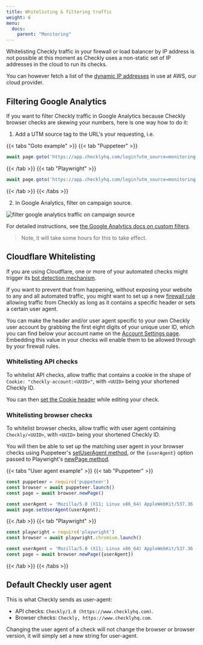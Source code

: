 ```yaml
---
title: Whitelisting & filtering traffic
weight: 6
menu:
  docs:
    parent: "Monitoring"
---
```


Whitelisting Checkly traffic in your firewall or load balancer by IP address is not possible at this moment as Checkly uses a non-static set of IP addresses in the cloud to run its checks.

You can however fetch a list of the [dynamic IP addresses](https://docs.aws.amazon.com/general/latest/gr/aws-ip-ranges.html) in use at AWS, our cloud provider.

## Filtering Google Analytics

If you want to filter Checkly traffic in Google Analytics because Checkly browser checks are skewing your 
numbers, here is one way how to do it:

1. Add a UTM source tag to the URL's your requesting, i.e.

{{< tabs "Goto example" >}}
{{< tab "Puppeteer" >}}
```js
await page.goto('https://app.checklyhq.com/login?utm_source=monitoring')
 ```
{{< /tab >}}
{{< tab "Playwright" >}}
```js
await page.goto('https://app.checklyhq.com/login?utm_source=monitoring')
 ```
{{< /tab >}}
{{< /tabs >}}

2. In Google Analytics, filter on campaign source.

![filter google analytics traffic on campaign source](/docs/images/monitoring/analytics.png)


For detailed instructions, see [the Google Analytics docs on custom filters](https://support.google.com/analytics/answer/1033162#CustomFilters).

 > Note, it will take some hours for this to take effect.

## Cloudflare Whitelisting

If you are using Cloudflare, one or more of your automated checks might trigger its [bot detection mechanism](https://www.cloudflare.com/learning/bots/what-is-bot-traffic/). 

If you want to prevent that from happening, without exposing your website to any and all automated traffic, you might want to set up a new [firewall rule](https://developers.cloudflare.com/firewall/cf-firewall-rules/) allowing traffic from Checkly as long as it contains a specific header or sets a certain user agent.

You can make the header and/or user agent specific to your own Checkly user account by grabbing the first eight digits of your unique user ID, which you can find below your account name on the [Account Settings page](https://app.checklyhq.com/settings/account/). Embedding this value in your checks will enable them to be allowed through by your firewall rules.

### Whitelisting API checks

To whitelist API checks, allow traffic that contains a cookie in the shape of `Cookie: "checkly-account:<UUID>"`, with `<UUID>` being your shortened Checkly ID. 

You can then [set the Cookie header](https://checklyhq.com/docs/api-checks/request-settings/#headers) while editing your check.

### Whitelisting browser checks

To whitelist browser checks, allow traffic with user agent containing `Checkly/<UUID>`, with `<UUID>` being your shortened Checkly ID. 

You will then be able to set up the matching user agent in your browser checks using 
Puppeteer's [setUserAgent method](https://pptr.dev/#?product=Puppeteer&version=v2.0.0&show=api-pagesetuseragentuseragent),
or the `{userAgent}` option passed to Playwright's [newPage method](https://playwright.dev/#version=v1.4.0&path=docs%2Fapi.md&q=browsernewpageoptions--options-useragent).  

{{< tabs "User agent example" >}}
{{< tab "Puppeteer" >}}
```js
const puppeteer = require('puppeteer')
const browser = await puppeteer.launch()
const page = await browser.newPage()

const userAgent = 'Mozilla/5.0 (X11; Linux x86_64) AppleWebKit/537.36 (KHTML, like Gecko) Chrome/78.0.3904.108 Safari/537.36 Checkly/abcd1234'
await page.setUserAgent(userAgent);
```
{{< /tab >}}
{{< tab "Playwright" >}}
```js
const playwright = require('playwright')
const browser = await playwright.chromium.launch()

const userAgent = 'Mozilla/5.0 (X11; Linux x86_64) AppleWebKit/537.36 (KHTML, like Gecko) Chrome/78.0.3904.108 Safari/537.36 Checkly/abcd1234'
const page = await browser.newPage({userAgent})
```
{{< /tab >}}
{{< /tabs >}}

## Default Checkly user agent

This is what Checkly sends as user-agent:

- API checks: `Checkly/1.0 (https://www.checklyhq.com)`.
- Browser checks: `Checkly, https://www.checklyhq.com`.

Changing the user agent of a check will not change the browser or browser version, it will simply set a new string for user-agent.